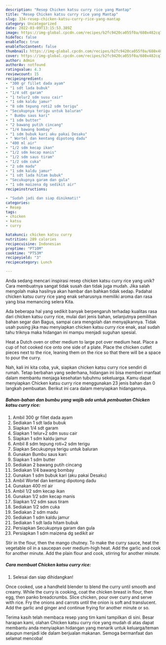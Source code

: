 ```yaml
---
description: "Resep Chicken katsu curry rice yang Mantap"
title: "Resep Chicken katsu curry rice yang Mantap"
slug: 334-resep-chicken-katsu-curry-rice-yang-mantap
category: Uncategorized
date: 2022-03-09T13:15:53.389Z
image: https://img-global.cpcdn.com/recipes/b2fc9420ca055f0a/680x482cq70/chicken-katsu-curry-rice-foto-resep-utama.jpg
hideToc: false
enableToc: true
enableTocContent: false
thumbnail: https://img-global.cpcdn.com/recipes/b2fc9420ca055f0a/680x482cq70/chicken-katsu-curry-rice-foto-resep-utama.jpg
cover: https://img-global.cpcdn.com/recipes/b2fc9420ca055f0a/680x482cq70/chicken-katsu-curry-rice-foto-resep-utama.jpg
author: Admin
authorAv: notfound
ratingvalue: 4.3
reviewcount: 15
recipeingredient:
- "300 gr fillet dada ayam"
- "1 sdt lada bubuk"
- "1/4 sdt garam"
- "1 telur2 sdm susu cair"
- "1 sdm kaldu jamur"
- "8 sdm tepung roti2 sdm terigu"
- "Secukupnya terigu untuk baluran"
- " Bumbu saus kari"
- "1 sdm butter"
- "2 bawang putih cincang"
- "1/4 bawang bombay"
- "1 sdm bubuk kari aku pakai Desaku"
- " Wortel dan kentang dipotong dadu"
- "400 ml air"
- "1/2 sdm kecap ikan"
- "1/2 sdm kecap manis"
- "1/2 sdm saus tiram"
- "1/2 sdm cuka"
- "2 sdm madu"
- "1 sdm kaldu jamur"
- "1 sdt lada hitam bubuk"
- "Secukupnya garam dan gula"
- "1 sdm maizena dg sedikit air"
recipeinstructions:

- "Sudah jadi dan siap dinikmati!"
categories:
- Resep
tags:
- chicken
- katsu
- curry

katakunci: chicken katsu curry 
nutrition: 289 calories
recipecuisine: Indonesian
preptime: "PT10M"
cooktime: "PT53M"
recipeyield: "3"
recipecategory: Lunch

---
```





Anda sedang mencari inspirasi resep chicken katsu curry rice yang unik? Cara membuatnya sangat tidak susah dan tidak juga mudah. Jika salah mengolah maka hasilnya akan hambar dan bahkan tidak sedap. Padahal chicken katsu curry rice yang enak seharusnya memiliki aroma dan rasa yang bisa memancing selera Kita.





Ada beberapa hal yang sedikit banyak berpengaruh terhadap kualitas rasa dari chicken katsu curry rice, mulai dari jenis bahan, selanjutnya pemilihan bahan segar dan Bagus, sampai cara mengolah dan menyajikannya. Tidak usah pusing jika mau menyiapkan chicken katsu curry rice enak,      asal sudah tahu triknya maka hidangan ini mampu menjadi suguhan spesial.














Heat a Dutch oven or other medium to large pot over medium heat. Place a cup of hot cooked rice onto one side of a plate. Place the chicken cutlet pieces next to the rice, leaning them on the rice so that there will be a space to pour the curry.






Nah, kali ini kita coba, yuk, siapkan chicken katsu curry rice sendiri di rumah. Tetap berbahan yang sederhana, hidangan ini bisa memberi manfaat dalam membantu menjaga kesehatan tubuhmu sekeluarga. Kamu dapat menyiapkan Chicken katsu curry rice menggunakan 23 jenis bahan dan 0 langkah pembuatan. Berikut ini cara dalam menyiapkan hidangannya.

<!--inarticleads1-->

##### Bahan-bahan dan bumbu yang wajib ada untuk pembuatan Chicken katsu curry rice:

1. Ambil 300 gr fillet dada ayam
1. Sediakan 1 sdt lada bubuk
1. Siapkan 1/4 sdt garam
1. Siapkan 1 telur+2 sdm susu cair
1. Siapkan 1 sdm kaldu jamur
1. Ambil 8 sdm tepung roti+2 sdm terigu
1. Siapkan Secukupnya terigu untuk baluran
1. Gunakan  Bumbu saus kari:
1. Siapkan 1 sdm butter
1. Sediakan 2 bawang putih cincang
1. Sediakan 1/4 bawang bombay
1. Gunakan 1 sdm bubuk kari (aku pakai Desaku)
1. Ambil  Wortel dan kentang dipotong dadu
1. Gunakan 400 ml air
1. Ambil 1/2 sdm kecap ikan
1. Gunakan 1/2 sdm kecap manis
1. Siapkan 1/2 sdm saus tiram
1. Sediakan 1/2 sdm cuka
1. Sediakan 2 sdm madu
1. Sediakan 1 sdm kaldu jamur
1. Sediakan 1 sdt lada hitam bubuk
1. Persiapkan Secukupnya garam dan gula
1. Persiapkan 1 sdm maizena dg sedikit air


Stir in the flour, then the mango chutney. To make the curry sauce, heat the vegetable oil in a saucepan over medium-high heat. Add the garlic and cook for another minute. Add the plain flour and cook, stirring for another minute. 

<!--inarticleads2-->

##### Cara membuat Chicken katsu curry rice:


1. Selesai dan siap dihidangkan!

Once cooked, use a handheld blender to blend the curry until smooth and creamy. While the curry is cooking, coat the chicken breast in flour, then egg, then panko breadcrumbs. Slice chicken, pour over curry and serve with rice. Fry the onions and carrots until the onion is soft and translucent. Add the garlic and ginger and continue frying for another minute or so. 

Terima kasih telah membaca resep yang tim kami tampilkan di sini. Besar harapan kami, olahan Chicken katsu curry rice yang mudah di atas dapat membantu anda menyiapkan hidangan yang menarik untuk keluarga/teman ataupun menjadi ide dalam berjualan makanan. Semoga bermanfaat dan selamat mencoba!
